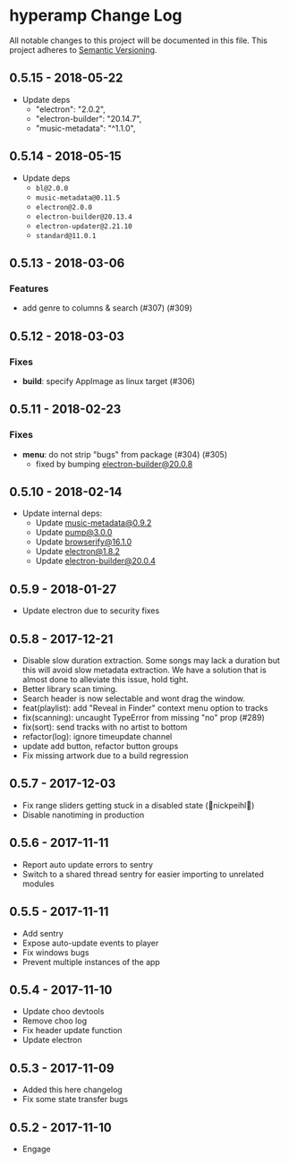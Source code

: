 # hyperamp Change Log
All notable changes to this project will be documented in this file.
This project adheres to [Semantic Versioning](http://semver.org/).

## 0.5.15 - 2018-05-22
* Update deps
  * "electron": "2.0.2",
  * "electron-builder": "20.14.7",
  * "music-metadata": "^1.1.0",

## 0.5.14 - 2018-05-15
* Update deps
  * `bl@2.0.0`
  * `music-metadata@0.11.5`
  * `electron@2.0.0`
  * `electron-builder@20.13.4`
  * `electron-updater@2.21.10`
  * `standard@11.0.1`

## 0.5.13 - 2018-03-06

### Features
* add genre to columns & search (#307) (#309)

## 0.5.12 - 2018-03-03

### Fixes
* **build**: specify AppImage as linux target (#306)

## 0.5.11 - 2018-02-23

### Fixes
* **menu**: do not strip "bugs" from package (#304) (#305)
  * fixed by bumping electron-builder@20.0.8

## 0.5.10 - 2018-02-14
* Update internal deps:
  * Update music-metadata@0.9.2
  * Update pump@3.0.0
  * Update browserify@16.1.0
  * Update electron@1.8.2
  * Update electron-builder@20.0.4

## 0.5.9 - 2018-01-27
* Update electron due to security fixes

## 0.5.8 - 2017-12-21
* Disable slow duration extraction.  Some songs may lack a duration but this will avoid slow metadata extraction.  We have a solution that is almost done to alleviate this issue, hold tight.
* Better library scan timing.
* Search header is now selectable and wont drag the window.
* feat(playlist): add "Reveal in Finder" context menu option to tracks
* fix(scanning): uncaught TypeError from missing "no" prop (#289)
* fix(sort): send tracks with no artist to bottom
* refactor(log): ignore timeupdate channel
* update add button, refactor button groups
* Fix missing artwork due to a build regression

## 0.5.7 - 2017-12-03
* Fix range sliders getting stuck in a disabled state (🙏nickpeihl🙏)
* Disable nanotiming in production

## 0.5.6 - 2017-11-11
* Report auto update errors to sentry
* Switch to a shared thread sentry for easier importing to unrelated modules

## 0.5.5 - 2017-11-11
* Add sentry
* Expose auto-update events to player
* Fix windows bugs
* Prevent multiple instances of the app


## 0.5.4 - 2017-11-10
* Update choo devtools
* Remove choo log
* Fix header update function
* Update electron

## 0.5.3 - 2017-11-09
* Added this here changelog
* Fix some state transfer bugs

## 0.5.2 - 2017-11-10
* Engage
